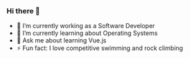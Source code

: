 ### Hi there 👋

- 🔭 I’m currently working as a Software Developer 
- 🌱 I’m currently learning about Operating Systems
- 💬 Ask me about learning Vue.js 
- ⚡ Fun fact: I love competitive swimming and rock climbing
